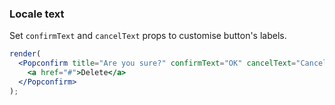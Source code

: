 ### Locale text

Set `confirmText` and `cancelText` props to customise button's labels.

<!--start-code-->

```jsx
render(
  <Popconfirm title="Are you sure?" confirmText="OK" cancelText="Cancel">
    <a href="#">Delete</a>
  </Popconfirm>
);
```

<!--end-code-->
